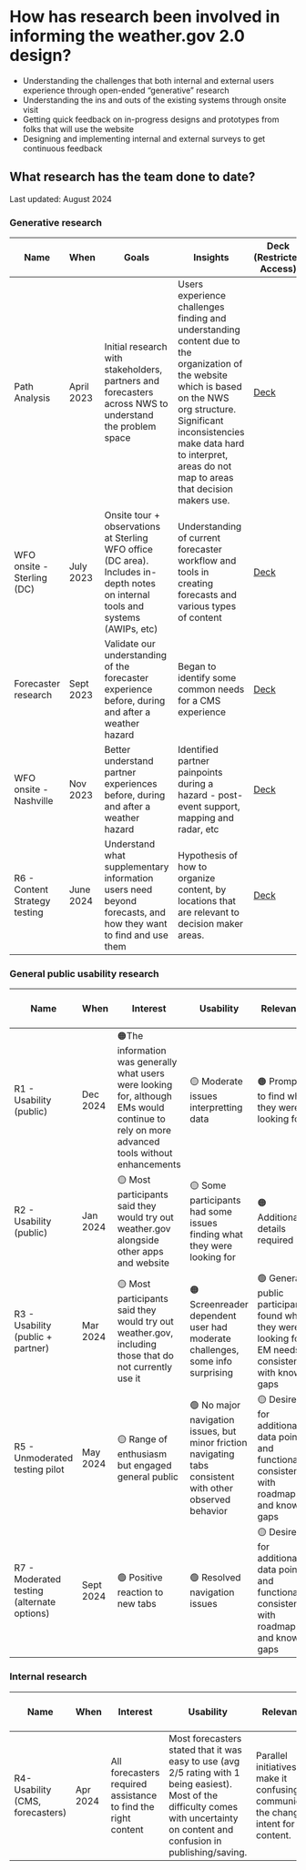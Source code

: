 <h1> How has research been involved in informing the weather.gov 2.0 design? </h1>

* Understanding the challenges that both internal and external users experience through open-ended “generative” research 
* Understanding the ins and outs of the existing systems through onsite visit 
* Getting quick feedback on in-progress designs and prototypes from folks that will use the website
* Designing and implementing internal and external surveys to get continuous feedback 

<h2> What research has the team done to date? </h2>
<p>Last updated: August 2024 </p>

<h3> Generative research </h3>

| Name  | When  | Goals  | Insights  | Deck (Restricted Access) |
| -------- | ------- | -------- | ------- |------- |
| Path Analysis | April 2023 | Initial research with stakeholders, partners and forecasters across NWS to understand the problem space | Users experience challenges finding and understanding content due to the organization of the website which is based on the NWS org structure. Significant inconsistencies make data hard to interpret, areas do not map to areas that decision makers use. |[Deck](https://docs.google.com/presentation/d/1u6_msv_ogHgPo_1D8OZCnc_VxRAMMf7L4kmII1ZcSy4/edit?usp=sharing)|
| WFO onsite - Sterling (DC) | July 2023 | Onsite tour + observations at Sterling WFO office (DC area). Includes in-depth notes on internal tools and systems (AWIPs, etc) | Understanding of current forecaster workflow and tools in creating forecasts and various types of content  |[Deck](https://docs.google.com/presentation/d/1OSFmdQef4q4itPgeQF9PaF2hiShDFwkMnoHXFvpMJVc/edit?usp=sharing)|
| Forecaster research | Sept 2023 | Validate our understanding of the forecaster experience before, during and after a weather hazard | Began to identify some common needs for a CMS experience |[Deck](https://docs.google.com/presentation/d/12ZfChB199txqyp0PlOWCPQvsjmN1Hjp8NdeJoKg5KIU/edit?usp=sharing)|
| WFO onsite - Nashville | Nov 2023 | Better understand partner experiences before, during and after a weather hazard | Identified partner painpoints during a hazard - post-event support, mapping and radar, etc |[Deck](https://docs.google.com/presentation/d/17x-QsdJN8q4u1GZ8qJVZm6s0srlBZxFiV9dtstbbYR0/edit?usp=sharing)|
| R6 - Content Strategy testing | June 2024 | Understand what supplementary information users need beyond forecasts, and how they want to find and use them | Hypothesis of how to organize content, by locations that are relevant to decision maker areas. | [Deck](https://docs.google.com/presentation/d/1ovcYx8XbZXcWj_j13wOKGSLYQEFZllieIj_ShsYFTOI/edit?usp=sharing)|


<h3> General public usability research </h3>

| Name  | When  | Interest  | Usability| Relevance| Comprehension| Deck (Restricted Access) |
| -------- | ------- | -------- | ------- |------- | -------- | -------- |
| R1 - Usability (public) | Dec 2024 | 🟠The information was generally what users were looking for, although EMs would continue to rely on more advanced tools without enhancements | 🟡 Moderate issues interpretting data | 🟠 Prompts to find what they were looking for |  -------- |[Deck](https://docs.google.com/presentation/d/1tbOs4QxaAPvD-RO9-cv8ZJCvBRMWYN3egQxbWi5tGeg/edit?usp=sharing)|
| R2 - Usability (public) | Jan 2024 |  🟡 Most participants said they would try out weather.gov alongside other apps and website | 🟡 Some participants had some issues finding what they were looking for | 🟠 Additional details required | 🟠 Issues interpreting metrics | [Deck](https://docs.google.com/presentation/d/1fspeYmrbelbo4Gcq6Wb7lR1hdPAXhiO-K_KJUtoQS1I/edit?usp=sharing)|
| R3 - Usability (public + partner)| Mar 2024 | 🟡 Most participants said they would try out weather.gov, including those that do not currently use it | 🟠 Screenreader dependent user had moderate challenges, some info surprising | 🟢 General public participants found what they were looking for, EM needs consistent with known gaps| 🟢 Minor issues, most comprehensive issues resolved |[Deck](https://docs.google.com/presentation/d/1I00ZNIfwCAhJZwd8tKivEYWNBqLO9RmnCDS7SA28lvc/edit?usp=sharing)|
| R5 - Unmoderated testing pilot | May 2024 | 🟡 Range of enthusiasm but engaged general public  | 🟢 No major navigation issues, but minor friction navigating tabs consistent with other observed behavior |🟡 Desires for additional data points and functionality consistent with roadmap and known gaps |🟢 No major issues |[Deck](https://docs.google.com/presentation/d/1qif1XlCzrx9Qw9HnUYmRIMdRtUGH4u_ORX4_MfGRB44/edit?usp=sharing)|
| R7 - Moderated testing (alternate options) | Sept 2024 |🟢 Positive reaction to new tabs | 🟢 Resolved navigation issues |🟡 Desires for additional data points and functionality consistent with roadmap and known gaps |🟢 No major issues |[Deck](https://docs.google.com/presentation/d/1MrL2IxWta1d3ebcWKAH0BGXbnZNNFIp3BZ3Mu7qiZB0/edit#slide=id.g27836d05cea_1_0)|

<h3> Internal research </h3>

| Name  | When  | Interest  | Usability| Relevance| Comprehension|Deck (Restricted Access) |
| -------- | ------- | -------- | ------- |------- | -------- |-------- |
| R4- Usability (CMS, forecasters) | Apr 2024 | All forecasters required assistance to find the right content | Most forecasters stated that it was easy to use (avg 2/5 rating with 1 being easiest). Most of the difficulty comes with uncertainty on content and confusion in publishing/saving.  | Parallel initiatives make it confusing to communicate the changed intent for content. | Supports general workflow but does not support recent innovations in workflows |[Deck](https://docs.google.com/presentation/d/1G2KZHqiptDbXN6OOjkdq0bhI9OyqtTUWTMHzqVYTtjI/edit?usp=sharing)|

